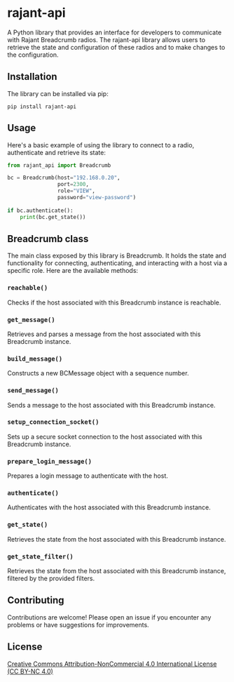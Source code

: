 # rajant-api 

A Python library that provides an interface for developers to communicate with Rajant Breadcrumb radios. The rajant-api library allows users to retrieve the state and configuration of these radios and to make changes to the configuration.

## Installation 

The library can be installed via pip:
```shell
pip install rajant-api
```

## Usage

Here's a basic example of using the library to connect to a radio, authenticate and retrieve its state:

```python
from rajant_api import Breadcrumb

bc = Breadcrumb(host="192.168.0.20",
				port=2300,
				role="VIEW",
				password="view-password")
				
if bc.authenticate():
    print(bc.get_state())
```

## Breadcrumb class

The main class exposed by this library is Breadcrumb. It holds the state and functionality for connecting, authenticating, and interacting with a host via a specific role. Here are the available methods:

### `reachable()`

Checks if the host associated with this Breadcrumb instance is reachable.

### `get_message()`

Retrieves and parses a message from the host associated with this Breadcrumb instance.

### `build_message()`

Constructs a new BCMessage object with a sequence number.

### `send_message()`

Sends a message to the host associated with this Breadcrumb instance.

### `setup_connection_socket()`

Sets up a secure socket connection to the host associated with this Breadcrumb instance.

### `prepare_login_message()`

Prepares a login message to authenticate with the host.

### `authenticate()`

Authenticates with the host associated with this Breadcrumb instance.

### `get_state()`

Retrieves the state from the host associated with this Breadcrumb instance.

### `get_state_filter()`

Retrieves the state from the host associated with this Breadcrumb instance, filtered by the provided filters.

## Contributing

Contributions are welcome! Please open an issue if you encounter any problems or have suggestions for improvements.

## License

[Creative Commons Attribution-NonCommercial 4.0 International License (CC BY-NC 4.0)](https://creativecommons.org/licenses/by-nc/4.0/legalcode)
